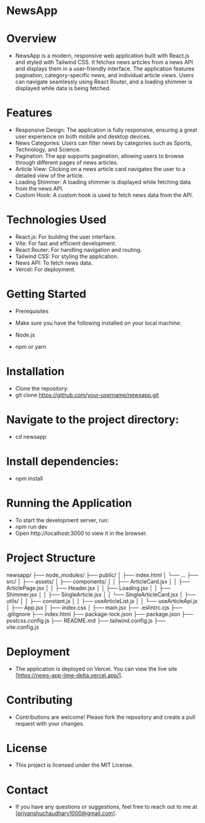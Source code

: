 # NewsApp

# Overview

- NewsApp is a modern, responsive web application built with React.js and styled with Tailwind CSS. It fetches news articles from a news API and displays them in a user-friendly interface. The application features pagination, category-specific news, and individual article views. Users can navigate seamlessly using React Router, and a loading shimmer is displayed while data is being fetched.

# Features

- Responsive Design: The application is fully responsive, ensuring a great user experience on both mobile and desktop devices.
- News Categories: Users can filter news by categories such as Sports, Technology, and Science.
- Pagination: The app supports pagination, allowing users to browse through different pages of news articles.
- Article View: Clicking on a news article card navigates the user to a detailed view of the article.
- Loading Shimmer: A loading shimmer is displayed while fetching data from the news API.
- Custom Hook: A custom hook is used to fetch news data from the API.

# Technologies Used

- React.js: For building the user interface.
- Vite: For fast and efficient development.
- React Router: For handling navigation and routing.
- Tailwind CSS: For styling the application.
- News API: To fetch news data.
- Vercel: For deployment.

# Getting Started

- Prerequisites
- Make sure you have the following installed on your local machine:

- Node.js
- npm or yarn

# Installation

- Clone the repository:
- git clone https://github.com/your-username/newsapp.git

# Navigate to the project directory:

- cd newsapp

# Install dependencies:

- npm install

# Running the Application

- To start the development server, run:
- npm run dev
- Open http://localhost:3000 to view it in the browser.

# Project Structure

newsapp/
├── node_modules/
├── public/
│ ├── index.html
│ └── ...
├── src/
│ ├── assets/
│ ├── components/
│ │ ├── ArticleCard.jsx
│ │ ├── ArticlePage.jsx
│ │ ├── Header.jsx
│ │ ├── Loading.jsx
│ │ ├── Shimmer.jsx
│ │ ├── SingleArticle.jsx
│ │ └── SingleArticleCard.jsx
│ ├── utils/
│ │ ├── constant.js
│ │ ├── useArticleList.js
│ │ └── useArticleApi.js
│ ├── App.jsx
│ ├── index.css
│ ├── main.jsx
├── .eslintrc.cjs
├── .gitignore
├── index.html
├── package-lock.json
├── package.json
├── postcss.config.js
├── README.md
├── tailwind.config.js
├── vite.config.js

# Deployment

- The application is deployed on Vercel. You can view the live site [https://news-app-lime-delta.vercel.app/].

# Contributing

- Contributions are welcome! Please fork the repository and create a pull request with your changes.

# License

- This project is licensed under the MIT License.

# Contact

- If you have any questions or suggestions, feel free to reach out to me at [priyanshuchaudhary1000@gmail.com].
